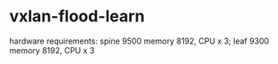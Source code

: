 # vxlan-flood-learn
hardware requirements: spine 9500 memory 8192, CPU x 3; leaf 9300 memory 8192, CPU x 3
